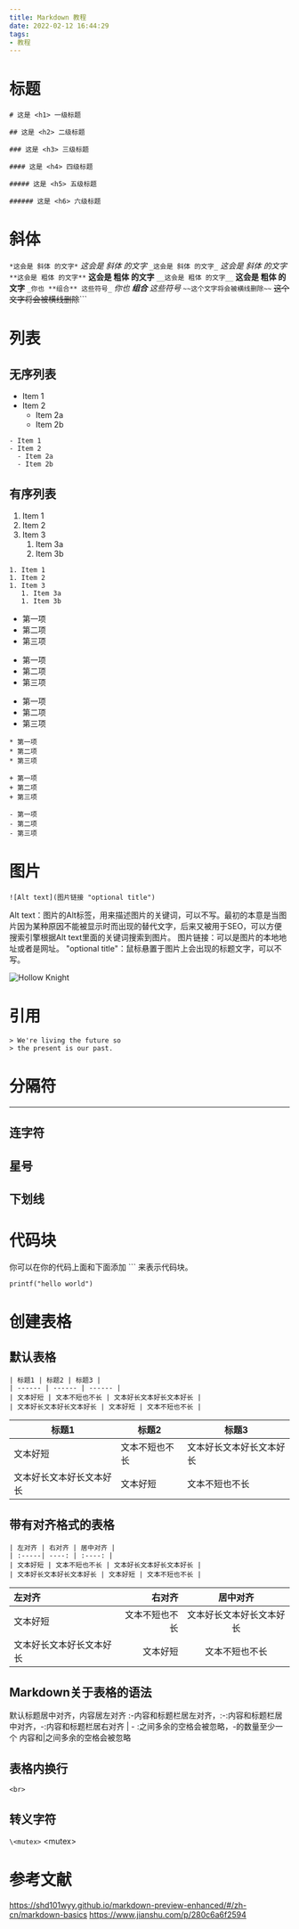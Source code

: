 ```yaml
---
title: Markdown 教程
date: 2022-02-12 16:44:29
tags:
- 教程
---
```


# 标题
```
# 这是 <h1> 一级标题

## 这是 <h2> 二级标题

### 这是 <h3> 三级标题

#### 这是 <h4> 四级标题

##### 这是 <h5> 五级标题

###### 这是 <h6> 六级标题
```

# 斜体

```*这会是 斜体 的文字*``` *这会是 斜体 的文字*
```_这会是 斜体 的文字_``` _这会是 斜体 的文字_
```**这会是 粗体 的文字**``` **这会是 粗体 的文字**
```__这会是 粗体 的文字__``` __这会是 粗体 的文字__
```_你也 **组合** 这些符号_``` _你也 **组合** 这些符号_
```~~这个文字将会被横线删除~~``` ~~这个文字将会被横线删除~~```


# 列表
## 无序列表
- Item 1
- Item 2
  - Item 2a
  - Item 2b

```
- Item 1
- Item 2
  - Item 2a
  - Item 2b
```

## 有序列表
1. Item 1
1. Item 2
1. Item 3
   1. Item 3a
   1. Item 3b
```
1. Item 1
1. Item 2
1. Item 3
   1. Item 3a
   1. Item 3b
```
* 第一项      
* 第二项
* 第三项

+ 第一项
+ 第二项
+ 第三项

- 第一项
- 第二项
- 第三项

```
* 第一项      
* 第二项
* 第三项

+ 第一项
+ 第二项
+ 第三项

- 第一项
- 第二项
- 第三项
```

# 图片

```
![Alt text](图片链接 "optional title")
```
Alt text：图片的Alt标签，用来描述图片的关键词，可以不写。最初的本意是当图片因为某种原因不能被显示时而出现的替代文字，后来又被用于SEO，可以方便搜索引擎根据Alt text里面的关键词搜索到图片。 
图片链接：可以是图片的本地地址或者是网址。
"optional title"：鼠标悬置于图片上会出现的标题文字，可以不写。

![Hollow Knight](../img/1.jpg)

# 引用
```
> We're living the future so
> the present is our past.
```

# 分隔符
---
连字符
---
星号
---
下划线
---

# 代码块
你可以在你的代码上面和下面添加 ``` 来表示代码块。

```
printf("hello world") 
```


# 创建表格

## 默认表格
```
| 标题1 | 标题2 | 标题3 |
| ------ | ------ | ------ |
| 文本好短 | 文本不短也不长 | 文本好长文本好长文本好长 |
| 文本好长文本好长文本好长 | 文本好短 | 文本不短也不长 |
```
| 标题1 | 标题2 | 标题3 |
| ------ | ------ | ------ |
| 文本好短 | 文本不短也不长 | 文本好长文本好长文本好长 |
| 文本好长文本好长文本好长 | 文本好短 | 文本不短也不长 |

## 带有对齐格式的表格
```
| 左对齐 | 右对齐 | 居中对齐 |
| :-----| ----: | :----: |
| 文本好短 | 文本不短也不长 | 文本好长文本好长文本好长 |
| 文本好长文本好长文本好长 | 文本好短 | 文本不短也不长 |
```

| 左对齐 | 右对齐 | 居中对齐 |
| :-----| ----: | :----: |
| 文本好短 | 文本不短也不长 | 文本好长文本好长文本好长 |
| 文本好长文本好长文本好长 | 文本好短 | 文本不短也不长 |

## Markdown关于表格的语法
默认标题居中对齐，内容居左对齐
:-内容和标题栏居左对齐，:-:内容和标题栏居中对齐，-:内容和标题栏居右对齐
| - :之间多余的空格会被忽略，-的数量至少一个
内容和|之间多余的空格会被忽略

## 表格内换行
```<br>```

## 转义字符

``\<mutex>``
\<mutex>




# 参考文献
https://shd101wyy.github.io/markdown-preview-enhanced/#/zh-cn/markdown-basics
https://www.jianshu.com/p/280c6a6f2594

